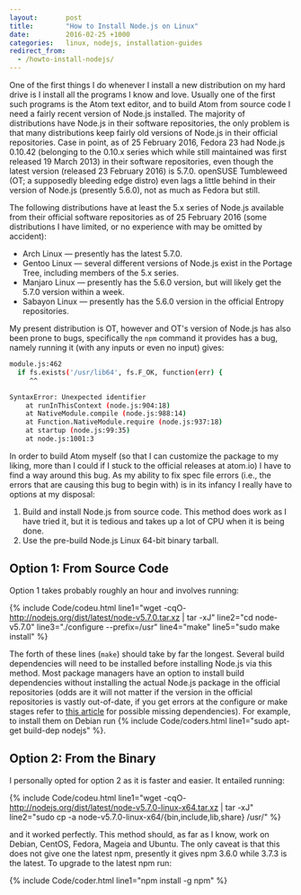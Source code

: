 ```yaml
---
layout:       post
title:        "How to Install Node.js on Linux"
date:         2016-02-25 +1000
categories:   linux, nodejs, installation-guides
redirect_from:
  - /howto-install-nodejs/
---
```


One of the first things I do whenever I install a new distribution on my hard drive is I install all the programs I know and love. Usually one of the first such programs is the Atom text editor, and to build Atom from source code I need a fairly recent version of Node.js installed. The majority of distributions have Node.js in their software repositories, the only problem is that many distributions keep fairly old versions of Node.js in their official repositories. Case in point, as of 25 February 2016, Fedora 23 had Node.js 0.10.42 (belonging to the 0.10.x series which while still maintained was first released 19 March 2013) in their software repositories, even though the latest version (released 23 February 2016) is 5.7.0. openSUSE Tumbleweed (OT; a supposedly bleeding edge distro) even lags a little behind in their version of Node.js (presently 5.6.0), not as much as Fedora but still.

The following distributions have at least the 5.x series of Node.js available from their official software repositories as of 25 February 2016 (some distributions I have limited, or no experience with may be omitted by accident):

* Arch Linux &mdash; presently has the latest 5.7.0.
* Gentoo Linux &mdash; several different versions of Node.js exist in the Portage Tree, including members of the 5.x series.
* Manjaro Linux &mdash; presently has the 5.6.0 version, but will likely get the 5.7.0 version within a week.
* Sabayon Linux &mdash; presently has the 5.6.0 version in the official Entropy repositories.

My present distribution is OT, however and OT's version of Node.js has also been prone to bugs, specifically the `npm` command it provides has a bug, namely running it (with any inputs or even no input) gives:

~~~ bash
module.js:462
  if fs.exists('/usr/lib64', fs.F_OK, function(err) {
     ^^

SyntaxError: Unexpected identifier
    at runInThisContext (node.js:904:18)
    at NativeModule.compile (node.js:988:14)
    at Function.NativeModule.require (node.js:937:18)
    at startup (node.js:99:35)
    at node.js:1001:3
~~~

In order to build Atom myself (so that I can customize the package to my liking, more than I could if I stuck to the official releases at atom.io) I have to find a way around this bug. As my ability to fix spec file errors (i.e., the errors that are causing this bug to begin with) is in its infancy I really have to options at my disposal:

1. Build and install Node.js from source code. This method does work as I have tried it, but it is tedious and takes up a lot of CPU when it is being done.
2. Use the pre-build Node.js Linux 64-bit binary tarball.

## Option 1: From Source Code
Option 1 takes probably roughly an hour and involves running:

{% include Code/codeu.html line1="wget -cqO- http://nodejs.org/dist/latest/node-v5.7.0.tar.xz | tar -xJ" line2="cd node-v5.7.0" line3="./configure --prefix=/usr" line4="make" line5="sudo make install" %}

The forth of these lines (`make`) should take by far the longest. Several build dependencies will need to be installed before installing Node.js via this method. Most package managers have an option to install build dependencies without installing the actual Node.js package in the official repositories (odds are it will not matter if the version in the official repositories is vastly out-of-date, if you get errors at the configure or make stages refer to [this article](https://github.com/nodejs/node/wiki/Installing-and-Building-Node.js#installing-via-package-manager) for possible missing dependencies). For example, to install them on Debian run {% include Code/coders.html line1="sudo apt-get build-dep nodejs" %}.

## Option 2: From the Binary
I personally opted for option 2 as it is faster and easier. It entailed running:

{% include Code/codeu.html line1="wget -cqO- http://nodejs.org/dist/latest/node-v5.7.0-linux-x64.tar.xz | tar -xJ" line2="sudo cp -a node-v5.7.0-linux-x64/{bin,include,lib,share} /usr/" %}

and it worked perfectly. This method should, as far as I know, work on Debian, CentOS, Fedora, Mageia and Ubuntu. The only caveat is that this does not give one the latest npm, presently it gives npm 3.6.0 while 3.7.3 is the latest. To upgrade to the latest npm run:

{% include Code/coder.html line1="npm install -g npm" %}
